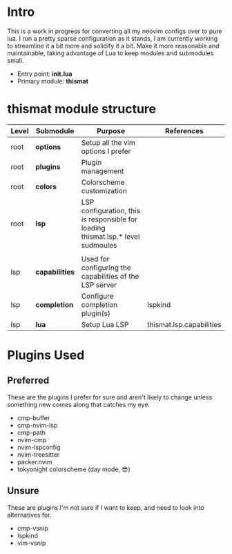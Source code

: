 # Intro

This is a work in progress for converting all my neovim configs over to pure lua.
I run a pretty sparse configuration as it stands, I am currently working to streamline
it a bit more and solidify it a bit. Make it more reasonable and maintainable,
taking advantage of Lua to keep modules and submodules small.

- Entry point: **init.lua**
- Primary module: **thismat**

# thismat module structure

| Level | Submodule | Purpose | References |
| ----- | --------- | ------- | ---------- |
| root  | **options**   | Setup all the vim options I prefer |
| root  | **plugins**   | Plugin management |
| root  | **colors**   | Colorscheme customization |
| root  | **lsp**   | LSP configuration, this is responsible for loading thismat.lsp.* level sudmoules |
| |
| lsp   | **capabilities** | Used for configuring the capabilities of the LSP server |
| lsp   | **completion** | Configure completion plugin(s) | lspkind |
| lsp   | **lua** | Setup Lua LSP | thismat.lsp.capabilities |

# Plugins Used

## Preferred

These are the plugins I prefer for sure and aren't likely to change unless something
new comes along that catches my eye.

- cmp-buffer
- cmp-nvim-lsp
- cmp-path
- nvim-cmp
- nvim-lspconfig
- nvim-treesitter
- packer.nvim
- tokyonight colorscheme (day mode, 😎)

## Unsure

These are plugins I'm not sure if I want to keep, and need to look into alternatives for.

- cmp-vsnip
- lspkind
- vim-vsnip
